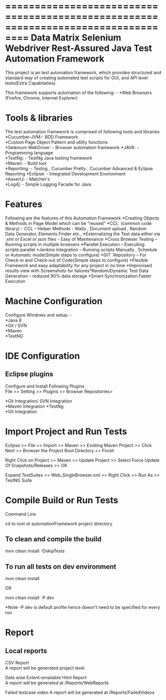 ==================================================================================
Data Matrix Selenium Webdriver Rest-Assured Java Test Automation Framework
==================================================================================
This project is an test automation framework, which provides structured and standard way of 
creating automated test scripts for GUI, and API level tests(Extra Capabilaties). 

This framework supports automation of the following: - 
*Web Browsers (Firefox, Chrome, Internet Explorer)  
 
Tools & libraries
=================
The test automation framework is comprised of following tools and libraries  
*Cucumber-JVM:- BDD Framework  
*Custom Page Object Pattern and utility functions  
*Selenium WebDriver: - Browser automation framework
*JAVA: - Programming language  
*TestNg: - TestNg Java testing framework  
*Maven: - Build tool  
*Reporting: - Testng , Cucumber Pretty , Cucumber Advanced & Eclipse Reporting 
*Eclipse: - Integrated Development Environment  
*AssertJ: - Matcher's  
*Log4j: - Simple Logging Facade for Java  

Features
=================
Following are the features of this Automation Framework
*Creating Objects & Methods in Page Model which can be "reused"
*CCL  (common code library) - CCL – Helper Methods - Waits , Document upload , Random Data Generator, Elements Finder etc.,​
*Externalizing the Test data either via .xml or Excel or json files - Easy of Maintenance
*Cross Browser Testing – Running scripts in multiple browsers
*Parallel Execution – Executing scripts parallel​
*Jenkins Integration – Running scripts Manually , Schedule or Automatic mode(Simple steps to configure)
*GIT  Repository – For Check-in and Check-out of Code​(Simple steps to configure)
*Flexible Framework and easy adaptability for any project in no time
*Improvised results view with Screenshots for failures​
*Random/Dynamic Test Data Generation – reduced 90% data storage​
*Smart Synchronization Faster Execution

Machine Configuration
====================
Configure Windows and setup: -   
*Java 8  
*Git  / SVN  
*Maven  
*TestNG

IDE Configuration
==================
Eclipse plugins  
----------------
Configure and Install Following Plugins  
File >> Setting >> Plugins >> Browser Repositories>

*Git Integration/ SVN Integration  
*Maven Integration
*TestNg  
*Git Integration

Import Project and Run Tests
==========================

Eclipse >> File >> Import >> Maven >> Existing Maven Project >> Click Next >> Browser the Project Root Directory >> Finish

Right Click on Project >> Maven >> Update Project >> Select Force Update Of Snapshots/Releases >> OK

Expand TestSuites >> Web_SingleBrowser.xml >> Right Click >> Run As >> TestNG Suite

Compile Build or Run Tests
==========================

Command Line

cd to root ot automationFramework project directory

To clean and compile the build
-----------------------------
mvn clean install -DskipTests

To run all tests on dev environment
--------------------------------------
mvn clean install  

OR

mvn clean install -P dev  

*Note -P dev is default profile hence doesn't need to be specified for every run


Report
======

Local reports
-------------
CSV Report  
A report will be generated project level

Date wise Extent-emailable Html Report  
A report will be generated at /Reports/WebReports

Failed testcase video
A report will be generated at /Reports/FailedVideos


